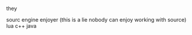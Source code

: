 they

sourc engine enjoyer (this is a lie nobody can enjoy working with source)
lua
c++
java
<!---
iiandromedaa/iiandromedaa is a ✨ special ✨ repository because its `README.md` (this file) appears on your GitHub profile.
You can click the Preview link to take a look at your changes.
--->
